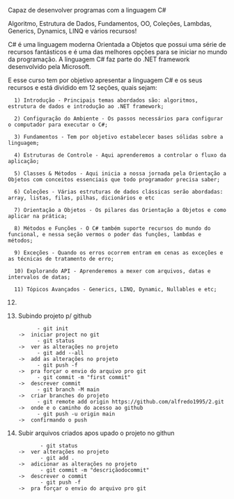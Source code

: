 Capaz de desenvolver programas com a linguagem C#

Algoritmo, Estrutura de Dados, Fundamentos, OO, Coleções, Lambdas, Generics, Dynamics, LINQ e vários recursos!

C# é uma linguagem moderna Orientada a Objetos que possui uma série de recursos fantásticos e é uma das melhores opções para se iniciar no mundo da programação. A linguagem C# faz parte do .NET framework desenvolvido pela Microsoft.


E esse curso tem por objetivo apresentar a linguagem C# e os seus recursos e está dividido em 12 seções, quais sejam:

      1) Introdução - Principais temas abordados são: algoritmos, estrutura de dados e introdução ao .NET framework;

      2) Configuração do Ambiente - Os passos necessários para configurar o computador para executar o C#;

      3) Fundamentos - Tem por objetivo estabelecer bases sólidas sobre a linguagem;

      4) Estruturas de Controle - Aqui aprenderemos a controlar o fluxo da aplicação;

      5) Classes & Métodos - Aqui inicia a nossa jornada pela Orientação a Objetos com conceitos essenciais que todo programador precisa saber;

      6) Coleções - Várias estruturas de dados clássicas serão abordadas: array, listas, filas, pilhas, dicionários e etc

      7) Orientação a Objetos - Os pilares das Orientação a Objetos e como aplicar na prática;

      8) Métodos e Funções - O C# também suporte recursos do mundo do funcional, e nessa seção vermos o poder das funções, lambdas e métodos;

      9) Exceções - Quando os erros ocorrem entram em cenas as exceções e as técnicas de tratamento de erro;

      10) Explorando API - Aprenderemos a mexer com arquivos, datas e intervalos de datas;

      11) Tópicos Avançados - Generics, LINQ, Dynamic, Nullables e etc;
12) 

12) Subindo projeto p/ github

              - git init                                                     ->  iniciar project no git
              - git status                                                   ->  ver as alterações no projeto
              - git add --all                                                ->  add as alterações no projeto                                         
              - git push -f                                                  ->  pra forçar o envio do arquivo pro git
              - git commit -m "first commit"                                 ->  descrever commit
              - git branch -M main                                           ->  criar branches do projeto
              - git remote add origin https://github.com/alfredo1995/2.git   ->  onde e o caminho do acesso ao github
              - git push -u origin main                                      ->  confirmando o push



2) Subir arquivos criados apos upado o projeto no githun

              - git status                                                   ->  ver alterações no projeto
              - git add .                                                    ->  adicionar as alterações no projeto
              - git commit -m "descriçãodocommit"                            ->  descrever o commit
              - git push -f                                                  ->  pra forçar o envio do arquivo pro git
